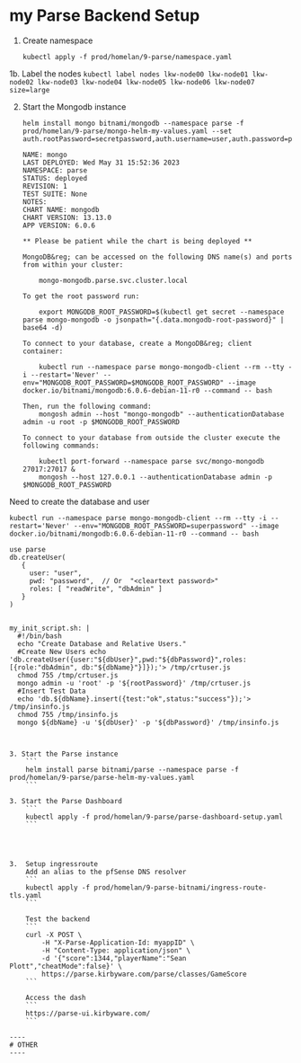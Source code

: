 # my Parse Backend Setup

1.  Create namespace
    ```
    kubectl apply -f prod/homelan/9-parse/namespace.yaml
    ```

1b.  Label the nodes
    ```
    kubectl label nodes lkw-node00 lkw-node01 lkw-node02 lkw-node03 lkw-node04 lkw-node05 lkw-node06 lkw-node07 size=large
    ```

2.  Start the Mongodb instance 
    ```
    helm install mongo bitnami/mongodb --namespace parse -f prod/homelan/9-parse/mongo-helm-my-values.yaml --set auth.rootPassword=secretpassword,auth.username=user,auth.password=password,auth.database=admin
    ```
        NAME: mongo
        LAST DEPLOYED: Wed May 31 15:52:36 2023
        NAMESPACE: parse
        STATUS: deployed
        REVISION: 1
        TEST SUITE: None
        NOTES:
        CHART NAME: mongodb
        CHART VERSION: 13.13.0
        APP VERSION: 6.0.6

        ** Please be patient while the chart is being deployed **

        MongoDB&reg; can be accessed on the following DNS name(s) and ports from within your cluster:

            mongo-mongodb.parse.svc.cluster.local

        To get the root password run:

            export MONGODB_ROOT_PASSWORD=$(kubectl get secret --namespace parse mongo-mongodb -o jsonpath="{.data.mongodb-root-password}" | base64 -d)

        To connect to your database, create a MongoDB&reg; client container:

            kubectl run --namespace parse mongo-mongodb-client --rm --tty -i --restart='Never' --env="MONGODB_ROOT_PASSWORD=$MONGODB_ROOT_PASSWORD" --image docker.io/bitnami/mongodb:6.0.6-debian-11-r0 --command -- bash

        Then, run the following command:
            mongosh admin --host "mongo-mongodb" --authenticationDatabase admin -u root -p $MONGODB_ROOT_PASSWORD

        To connect to your database from outside the cluster execute the following commands:

            kubectl port-forward --namespace parse svc/mongo-mongodb 27017:27017 &
            mongosh --host 127.0.0.1 --authenticationDatabase admin -p $MONGODB_ROOT_PASSWORD

Need to create the database and user
```
kubectl run --namespace parse mongo-mongodb-client --rm --tty -i --restart='Never' --env="MONGODB_ROOT_PASSWORD=superpassword" --image docker.io/bitnami/mongodb:6.0.6-debian-11-r0 --command -- bash

use parse
db.createUser(
   {
     user: "user",
     pwd: "password",  // Or  "<cleartext password>"
     roles: [ "readWrite", "dbAdmin" ]
   }
)


my_init_script.sh: | 
  #!/bin/bash 
  echo "Create Database and Relative Users." 
  #Create New Users echo 'db.createUser({user:"${dbUser}",pwd:"${dbPassword}",roles:[{role:"dbAdmin", db:"${dbName}"}]});'> /tmp/crtuser.js 
  chmod 755 /tmp/crtuser.js 
  mongo admin -u 'root' -p '${rootPassword}' /tmp/crtuser.js 
  #Insert Test Data 
  echo 'db.${dbName}.insert({test:"ok",status:"success"});'> /tmp/insinfo.js 
  chmod 755 /tmp/insinfo.js 
  mongo ${dbName} -u '${dbUser}' -p '${dbPassword}' /tmp/insinfo.js



3. Start the Parse instance 
    ```
    helm install parse bitnami/parse --namespace parse -f prod/homelan/9-parse/parse-helm-my-values.yaml
    ```

3. Start the Parse Dashboard 
    ```
    kubectl apply -f prod/homelan/9-parse/parse-dashboard-setup.yaml
    ```




3.  Setup ingressroute 
    Add an alias to the pfSense DNS resolver
    ```
    kubectl apply -f prod/homelan/9-parse-bitnami/ingress-route-tls.yaml
    ```

    Test the backend
    ```
    curl -X POST \
        -H "X-Parse-Application-Id: myappID" \
        -H "Content-Type: application/json" \
        -d '{"score":1344,"playerName":"Sean Plott","cheatMode":false}' \
        https://parse.kirbyware.com/parse/classes/GameScore
    ```

    Access the dash
    ```
    https://parse-ui.kirbyware.com/
    ```

----
# OTHER
----

